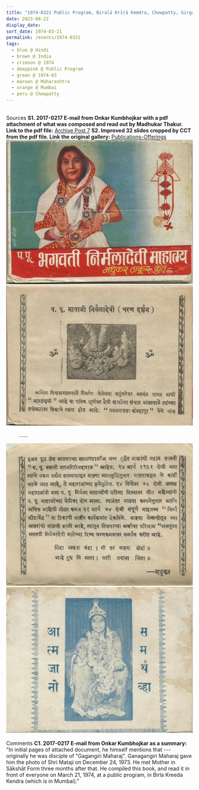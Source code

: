 ```yaml
---
title: "1974-0321 Public Program, Biralā Krīṛā Keṃdra, Chowpatty, Girgaum Chowpatty, Mumbai, Maharashtra, India"
date: 2023-08-22
display_date: 
sort_date: 1974-03-21
permalink: /events/1974-0321
tags:
  - blue @ Hindi
  - brown @ India
  - crimson @ 1974
  - deeppink @ Public Program
  - green @ 1974-03
  - maroon @ Maharashtra
  - orange @ Mumbai
  - peru @ Chowpatty
---
```


<br>

<wave-list>
  <list-title color="DarkSeaGreen" width="55">Sources</list-title>
  <list-item color="BlanchedAlmond" width="280"><b>S1. 2017-0217 E-mail from Onkar Kumbhojkar with a pdf attachment of what was composed and read out by Madhukar Thakur. Link to the pdf file:</b> <a href="https://seven-teams.github.io/archives/2023/0519">Archive Post 7</a></list-item>
  <list-item color="Lavender" width="280"><b>S2. Improved 32 slides cropped by CCT from the pdf file. Link the original gallery: </b> <a href="https://imageevent.com/sahaja/momentsofgrowth/publicationsofferings">Publications-Offerings</a></list-item>
</wave-list>

<div style="text-align: center"><img src="/images/1974-0321_Reading_of_'Parama_Pujya_Baghavati_Nirmala_Devi_Mahatmya'_by_Madhukar_Thakur_at_Public_Program,_Birala_Krira_Kendra,_Chowpatty,_Girgaum_Chowpatty,_Mumbai,_MH,_India,_Page_01_(likely_1975_Comp)_(Balwant_Kumbhojkar_Coll).jpg" /></div>

<div style="text-align: center"><img src="/images/1974-0321_Reading_of_'Parama_Pujya_Baghavati_Nirmala_Devi_Mahatmya'_by_Madhukar_Thakur_at_Public_Program,_Birala_Krira_Kendra,_Chowpatty,_Girgaum_Chowpatty,_Mumbai,_MH,_India,_Page_02_(likely_1975_Comp)_(Balwant_Kumbhojkar_Coll).jpg" /></div>

&emsp;&emsp;&ensp;......<br>

<div style="text-align: center"><img src="/images/1974-0321_Reading_of_'Parama_Pujya_Baghavati_Nirmala_Devi_Mahatmya'_by_Madhukar_Thakur_at_Public_Program,_Birala_Krira_Kendra,_Chowpatty,_Girgaum_Chowpatty,_Mumbai,_MH,_India,_Page_03_(likely_1975_Comp)_(Balwant_Kumbhojkar_Coll).jpg" /></div>

<div style="text-align: center"><img src="/images/1974-0321_Reading_of_'Parama_Pujya_Baghavati_Nirmala_Devi_Mahatmya'_by_Madhukar_Thakur_at_Public_Program,_Birala_Krira_Kendra,_Chowpatty,_Girgaum_Chowpatty,_Mumbai,_MH,_India,_Page_32_(likely_1975_Comp)_(Balwant_Kumbhojkar_Coll).jpg" /></div>

<br>

<wave-list>
  <list-title color="DarkSeaGreen" width="55">Comments</list-title>
  <list-item color="BlanchedAlmond" width="280"><b>C1. 2017-0217 E-mail from Onkar Kumbhojkar as a summary:</b> "In initial pages of attached document, he himself mentions that --- originally he was disciple of "Gagangiri Maharaj". Ganagangiri Maharaj gave him the photo of Shri Mataji on December 24, 1973. He met Mother in Sākshāt Form three months after that. He compiled this book, and read it in front of everyone on March 21, 1974, at a public program, in Birla Kreeda Kendra (which is in Mumbai)."</list-item>
</wave-list>